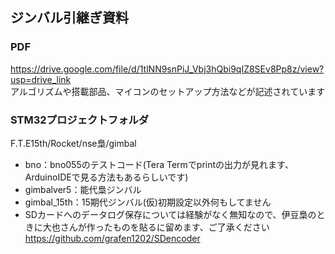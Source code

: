 ## ジンバル引継ぎ資料  
### PDF
https://drive.google.com/file/d/1tlNN9snPiJ_Vbj3hQbi9qIZ8SEv8Pp8z/view?usp=drive_link  
アルゴリズムや搭載部品、マイコンのセットアップ方法などが記述されています  
### STM32プロジェクトフォルダ
F.T.E15th/Rocket/nse梟/gimbal  
- bno：bno055のテストコード(Tera Termでprintの出力が見れます、ArduinoIDEで見る方法もあるらしいです)  
- gimbalver5：能代梟ジンバル  
- gimbal_15th：15期代ジンバル(仮)初期設定以外何もしてません  
- SDカードへのデータログ保存については経験がなく無知なので、伊豆梟のときに大也さんが作ったものを貼るに留めます、ご了承ください  
https://github.com/grafen1202/SDencoder
